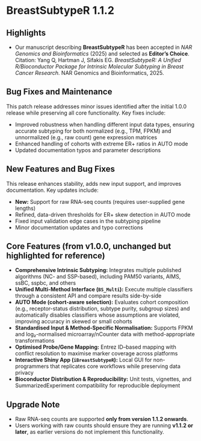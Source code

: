 # BreastSubtypeR 1.1.2

## Highlights
- Our manuscript describing **BreastSubtypeR** has been accepted in *NAR Genomics and Bioinformatics* (2025) and selected as **Editor’s Choice**.  
  Citation: Yang Q, Hartman J, Sifakis EG. *BreastSubtypeR: A Unified R/Bioconductor Package for Intrinsic Molecular Subtyping in Breast Cancer Research.* NAR Genomics and Bioinformatics, 2025.  

## Bug Fixes and Maintenance
This patch release addresses minor issues identified after the initial 1.0.0 release while preserving all core functionality. Key fixes include:
- Improved robustness when handling different input data types, ensuring accurate subtyping for both normalized (e.g., TPM, FPKM) and unnormalized (e.g., raw count) gene expression matrices
- Enhanced handling of cohorts with extreme ER+ ratios in AUTO mode
- Updated documentation typos and parameter descriptions

## New Features and Bug Fixes
This release enhances stability, adds new input support, and improves documentation. Key updates include:
- **New:** Support for raw RNA-seq counts (requires user-supplied gene lengths)  
- Refined, data-driven thresholds for ER+ skew detection in AUTO mode  
- Fixed input validation edge cases in the subtyping pipeline  
- Minor documentation updates and typo corrections  

## Core Features (from v1.0.0, unchanged but highlighted for reference)
- **Comprehensive Intrinsic Subtyping:** Integrates multiple published algorithms (NC- and SSP-based), including PAM50 variants, AIMS, ssBC, sspbc, and others  
- **Unified Multi-Method Interface (`BS_Multi`):** Execute multiple classifiers through a consistent API and compare results side-by-side  
- **AUTO Mode (cohort-aware selection):** Evaluates cohort composition (e.g., receptor-status distribution, subtype purity, subgroup sizes) and automatically disables classifiers whose assumptions are violated, improving accuracy in skewed or small cohorts  
- **Standardised Input & Method-Specific Normalisation:** Supports FPKM and log₂-normalised microarray/nCounter data with method-appropriate transformations  
- **Optimised Probe/Gene Mapping:** Entrez ID–based mapping with conflict resolution to maximise marker coverage across platforms  
- **Interactive Shiny App (`iBreastSubtypeR`):** Local GUI for non-programmers that replicates core workflows while preserving data privacy  
- **Bioconductor Distribution & Reproducibility:** Unit tests, vignettes, and SummarizedExperiment compatibility for reproducible deployment  

## Upgrade Note
- Raw RNA-seq counts are supported **only from version 1.1.2 onwards**.  
- Users working with raw counts should ensure they are running **v1.1.2 or later**, as earlier versions do not implement this functionality.